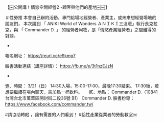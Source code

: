 ---
---
【￼公開講！情慾空間經營2 -顧客與他們的產地￼￼】

＃性勞推 本會自己辦的活動，專門給場地經營者、產業主，或未來想經營場地的朋友們，
本次請到 「 ANIKI World of Wonders ＡＮＩＫＩ三溫暖」執行長克拉克，與 「 Commander D. 」 的經營者阿牧，是「情慾產業經營者」之間難得的對談。

-
報名網址：
https://reurl.cc/e9kmp7

臉書活動連結（講座詳情）：
https://fb.me/e/3t1nzEJzN

-
壹、時間：
3/21（日）
14:30入場，15:00-17:00，最晚17:30結束。
17:30後，若想要繼續在場內聊天，需加點一杯飲料。
　
貳、地點：
Commander D.（10841台灣台北市萬華區開封街二段36號 B1）
Commander D. 臉書粉專：
https://www.facebook.com/commander.tw/
　

#請協助轉貼 ，讓有需要的人們看到！
#給性產業從業者的勞動教室￼